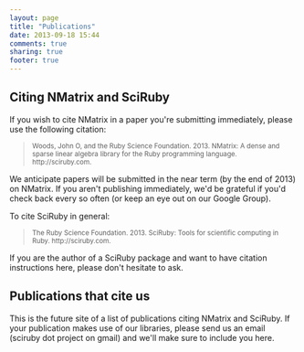 ```yaml
---
layout: page
title: "Publications"
date: 2013-09-18 15:44
comments: true
sharing: true
footer: true
---
```


Citing NMatrix and SciRuby
--------------------------

If you wish to cite NMatrix in a paper you're submitting immediately, please use the following citation:

<blockquote><small>Woods, John O, and the Ruby Science Foundation. 2013. NMatrix: A dense and sparse linear algebra library for the Ruby programming language. http://sciruby.com.</small></blockquote>

We anticipate papers will be submitted in the near term (by the end of 2013) on NMatrix. If you aren't publishing
immediately, we'd be grateful if you'd check back every so often (or keep an eye out on our Google Group).

To cite SciRuby in general:

<blockquote><small>The Ruby Science Foundation. 2013. SciRuby: Tools for scientific computing in Ruby. http://sciruby.com.</small></blockquote>

If you are the author of a SciRuby package and want to have citation instructions here, please don't hesitate to ask.

Publications that cite us
-------------------------

This is the future site of a list of publications citing NMatrix and SciRuby. If your publication makes use of our
libraries, please send us an email (sciruby dot project on gmail) and we'll make sure to include you here.


